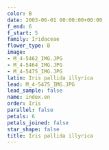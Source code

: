 ```yaml
---
color: B
date: 2003-06-01 00:00:00+00:00
f_end: 6
f_start: 5
family: Iridaceae
flower_type: B
image:
- M_4-5462_IMG.JPG
- M_4-5464_IMG.JPG
- M_4-5475_IMG.JPG
latin: Iris pallida illyrica
lead: M_4-5475_IMG.JPG
lead_sample: false
name: index.en
order: Iris
parallel: false
petals: 6
petals_joined: false
star_shape: false
title: Iris pallida illyrica
---
```

